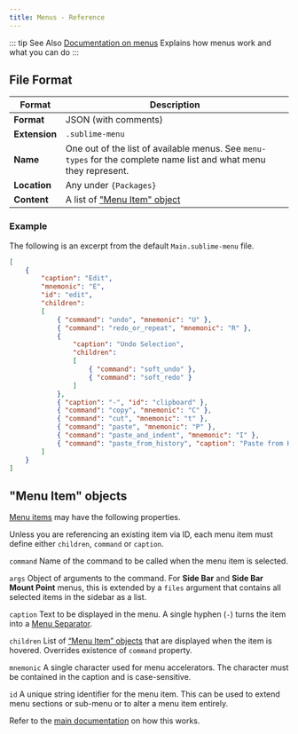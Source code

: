 ```yaml
---
title: Menus - Reference
---
```


::: tip See Also
[Documentation on menus][]
Explains how menus work and what you can do
:::

[Documentation on menus]: ../guide/customization/menus

## File Format

| Format        | Description                                                                                                       |
| ------------- | ----------------------------------------------------------------------------------------------------------------- |
| **Format**    | JSON (with comments)                                                                                              |
| **Extension** | `.sublime-menu`                                                                                                   |
| **Name**      | One out of the list of available menus. See `menu-types` for the complete name list and what menu they represent. |
| **Location**  | Any under `{Packages}`                                                                                            |
| **Content**   | A list of ["Menu Item" object][]                                                                                  |


### Example

The following is an excerpt
from the default `Main.sublime-menu` file.

```json
[
    {
        "caption": "Edit",
        "mnemonic": "E",
        "id": "edit",
        "children":
        [
            { "command": "undo", "mnemonic": "U" },
            { "command": "redo_or_repeat", "mnemonic": "R" },
            {
                "caption": "Undo Selection",
                "children":
                [
                    { "command": "soft_undo" },
                    { "command": "soft_redo" }
                ]
            },
            { "caption": "-", "id": "clipboard" },
            { "command": "copy", "mnemonic": "C" },
            { "command": "cut", "mnemonic": "t" },
            { "command": "paste", "mnemonic": "P" },
            { "command": "paste_and_indent", "mnemonic": "I" },
            { "command": "paste_from_history", "caption": "Paste from History" }
        ]
    }
]
```


["Menu Item" object]: #menu-item-objects

## "Menu Item" objects

[Menu items][] may have the following properties.

[Menu items]: ../guide/customization/menus.html#menu-items

Unless you are referencing an existing item via ID,
each menu item must define either
`children`, `command` or `caption`.

`command`
   Name of the command to be called
   when the menu item is selected.

`args`
   Object of arguments to the command.
   For **Side Bar** and **Side Bar Mount Point** menus,
   this is extended by a `files` argument
   that contains all selected items in the sidebar as a list.

`caption`
   Text to be displayed in the menu.
   A single hyphen (`-`) turns the item
   into a [Menu Separator][].

[Menu Separator]: ../guide/customization/menus.html#menu-separators

`children`
   List of [“Menu Item” objects][] that are displayed
   when the item is hovered.
   Overrides existence of `command` property.

[“Menu Item” objects]: ./menus.html#menu-item-objects

`mnemonic`
   A single character used for menu accelerators.
   The character must be contained in the caption
   and is case-sensitive.

`id`
   A unique string identifier for the menu item.
   This can be used to extend menu sections or sub-menu
   or to alter a menu item entirely.

   Refer to the [main documentation] on how this works.

[main documentation]: ../guide/customization/menus.html#item-ids
